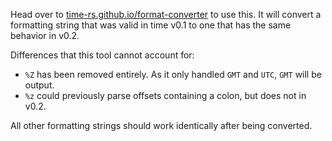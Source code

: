 Head over to [time-rs.github.io/format-converter](https://time-rs.github.io/format-converter)
to use this. It will convert a formatting string that was valid in time v0.1 to
one that has the same behavior in v0.2.

Differences that this tool cannot account for:

- `%Z` has been removed entirely. As it only handled `GMT` and `UTC`, `GMT` will
  be output.
- `%z` could previously parse offsets containing a colon, but does not in v0.2.

All other formatting strings should work identically after being converted.

